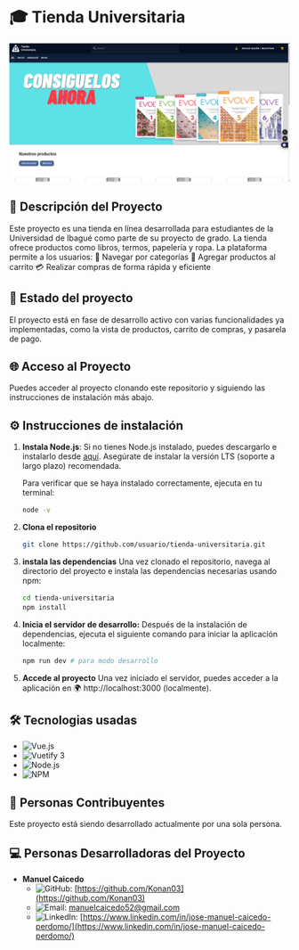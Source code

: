 # 🎓 Tienda Universitaria

![Imagen de la pagina](image.png)


## 📜 Descripción del Proyecto

Este proyecto es una tienda en línea desarrollada para estudiantes de la Universidad de Ibagué como parte de su proyecto de grado. La tienda ofrece productos como libros, termos, papelería y ropa. La plataforma permite a los usuarios:
📂 Navegar por categorías
🛒 Agregar productos al carrito
💳 Realizar compras de forma rápida y eficiente

## 🚧 Estado del proyecto

El proyecto está en fase de desarrollo activo con varias funcionalidades ya implementadas, como la vista de productos, carrito de compras, y pasarela de pago.

## 🌐 Acceso al Proyecto

Puedes acceder al proyecto clonando este repositorio y siguiendo las instrucciones de instalación más abajo.

## ⚙️ Instrucciones de instalación

1. **Instala Node.js**:
   Si no tienes Node.js instalado, puedes descargarlo e instalarlo desde [aquí](https://nodejs.org). Asegúrate de instalar la versión LTS (soporte a largo plazo) recomendada.

   Para verificar que se haya instalado correctamente, ejecuta en tu terminal:

   ```bash
   node -v
   ```

2. **Clona el repositorio**

   ```bash
   git clone https://github.com/usuario/tienda-universitaria.git
   ```

3. **instala las dependencias**
   Una vez clonado el repositorio, navega al directorio del proyecto e instala las dependencias necesarias usando npm:

   ```bash
   cd tienda-universitaria
   npm install
   ```

4. **Inicia el servidor de desarrollo:**
   Después de la instalación de dependencias, ejecuta el siguiente comando para iniciar la aplicación localmente:

   ```bash
   npm run dev # para modo desarrollo
   ```

5. **Accede al proyecto**
   Una vez iniciado el servidor, puedes acceder a la aplicación en 🌍 http://localhost:3000 (localmente).

## 🛠️ Tecnologias usadas
- ![Vue.js](https://img.shields.io/badge/-Vue.js-4FC08D?logo=vue.js&logoColor=white&style=flat) 
- ![Vuetify 3](https://img.shields.io/badge/-Vuetify%203-1867C0?logo=vuetify&logoColor=white&style=flat)
- ![Node.js](https://img.shields.io/badge/-Node.js-339933?logo=node.js&logoColor=white&style=flat)
- ![NPM](https://img.shields.io/badge/-NPM-CB3837?logo=npm&logoColor=white&style=flat)

## 👥 Personas Contribuyentes
Este proyecto está siendo desarrollado actualmente por una sola persona.

## 💻 Personas Desarrolladoras del Proyecto
- **Manuel Caicedo**  
  - ![GitHub](https://img.shields.io/badge/-GitHub-181717?logo=github&logoColor=white&style=flat): [https://github.com/Konan03](https://github.com/Konan03)
  - ![Email](https://img.shields.io/badge/-Email-D14836?logo=gmail&logoColor=white&style=flat): manuelcaicedo52@gmail.com
  - ![LinkedIn](https://img.shields.io/badge/-LinkedIn-0A66C2?logo=linkedin&logoColor=white&style=flat): [https://www.linkedin.com/in/jose-manuel-caicedo-perdomo/](https://www.linkedin.com/in/jose-manuel-caicedo-perdomo/)
